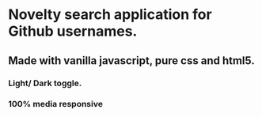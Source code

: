 
# Novelty  search application for Github usernames. 
## Made with vanilla javascript, pure css and html5.
### Light/ Dark toggle.
### 100% media responsive
